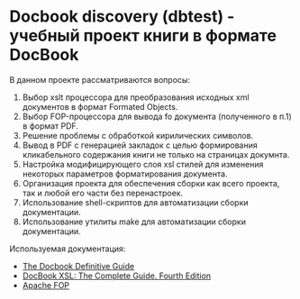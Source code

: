 # Docbook discovery (dbtest) - учебный проект книги в формате DocBook

В данном проекте рассматриваются вопросы:
1. Выбор xslt процессора для преобразования исходных xml документов в формат Formated Objects.
2. Выбор FOP-процессора для вывода fo документа (полученного в п.1) в формат PDF.
3. Решение проблемы с обработкой кирилических символов.
4. Вывод в PDF с генерацией закладок с целью формирования кликабельного содержания книги не только на страницах докумнта.
5. Настройка модифицирующего слоя xsl стилей для изменения некоторых параметров форматирования документа.
6. Организация проекта для обеспечения сборки как всего проекта, так и любой его части без перенастроек.
7. Использование shell-скриптов для автоматизации сборки документации.
8. Использование утилиты make для автоматизации сборки документации.

Используемая документация:
* [The Docbook Definitive Guide](http://tdg.docbook.org/tdg/5.0/docbook.html)
* [DocBook XSL: The Complete Guide. Fourth Edition](http://www.sagehill.net/docbookxsl/index.html)
* [Apache FOP](https://xmlgraphics.apache.org/fop/)
